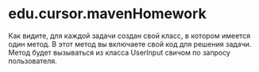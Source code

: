 # edu.cursor.mavenHomework
Как видите, для каждой задачи создан свой класс, в котором имеется один метод. В этот метод вы включаете свой код для решения задачи. 
Метод будет вызываться из класса UserInput свичом по запросу пользователя. 
